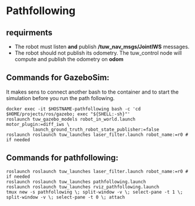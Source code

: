 # Pathfollowing
## requirments
* The robot must listen __and__ publish __/tuw_nav_msgs/JointIWS__ messages.
* The robot should not publish its odometry. The tuw_control node will compute and publish the odometry on __odom__

## Commands for __GazeboSim__:
It makes sens to connect another bash to the container and to start the simulation before you run the path following.

```
docker exec -it $HOSTNAME-pathfollowing bash -c 'cd $HOME/projects/ros/gazebo; exec "${SHELL:-sh}"'
roslaunch tuw_gazebo_models robot_in_world.launch motor_plugin:=diff_iws \
          launch_ground_truth_robot_state_publisher:=false
roslaunch roslaunch tuw_launches laser_filter.launch robot_name:=r0 # if needed
```

## Commands for __pathfollowing__:
```
roslaunch roslaunch tuw_launches laser_filter.launch robot_name:=r0 # if needed
roslaunch roslaunch tuw_launches pathfollowing.launch
roslaunch roslaunch tuw_launches rviz_pathfollowing.launch
tmux new -s pathfollowing \; split-window -v \; select-pane -t 1 \; split-window -v \; select-pane -t 0 \; attach
```
